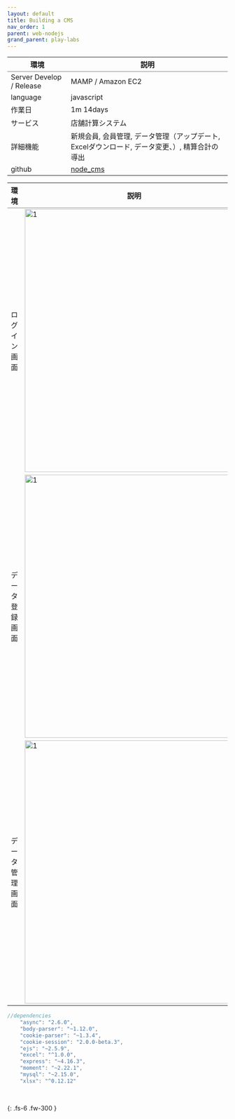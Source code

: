 ```yaml
---
layout: default
title: Building a CMS
nav_order: 1
parent: web-nodejs
grand_parent: play-labs
---
```



<table rules="groups">
  <thead>
    <tr>
      <th style="text-align: center">環境</th>
      <th style="text-align: center">説明</th>
    </tr>
  </thead>
  <tbody>
    <tr>
      <td style="text-align: left">Server Develop / Release </td>
      <td style="text-align: left">MAMP / Amazon EC2</td>
    </tr>
    <tr>
      <td style="text-align: left">language</td>
      <td style="text-align: left">javascript</td>
    </tr>
    <tr>
      <td style="text-align: left">作業日</td>
      <td style="text-align: left">1m 14days</td>
    </tr>
    <tr>
      <td style="text-align: left">サービス</td>
      <td style="text-align: left">店舗計算システム</td>
    </tr>
    <tr>
      <td style="text-align: left">詳細機能</td>
      <td style="text-align: left">新規会員, 会員管理, データ管理（アップデート, Excelダウンロード, データ変更、）, 精算合計の導出</td>
    </tr>
    <tr>
      <td style="text-align: left">github</td>
      <td style="text-align: left"><a href="https://github.com/dow-work/public_node_cms">node_cms</a></td>
    </tr>
  </tbody>
</table>


<table rules="groups">
  <thead>
    <tr>
      <th style="text-align: center">環境</th>
      <th style="text-align: center">説明</th>
    </tr>
  </thead>
  <tbody>
    <tr>
      <td style="text-align: center">ログイン画面</td>
      <td style="text-align: left"><img src="../../../../assets/images/web-node/login_page.png" alt="1" width="500" height="600"></td>
    </tr>
    <tr>
      <td style="text-align: center">データ登録画面</td>
      <td style="text-align: left"><img src="../../../../assets/images/web-node/data_update.png" alt="1" width="500" height="600"></td>
    </tr>
    <tr>
      <td style="text-align: center">データ管理画面</td>
      <td style="text-align: left"><img src="../../../../assets/images/web-node/data_list_page.png" alt="1" width="500" height="600"></td>
    </tr>
  </tbody>
</table>


~~~ java
//dependencies
    "async": "2.6.0",
    "body-parser": "~1.12.0",
    "cookie-parser": "~1.3.4",
    "cookie-session": "2.0.0-beta.3",
    "ejs": "~2.5.9",
    "excel": "^1.0.0",
    "express": "~4.16.3",
    "moment": "~2.22.1",
    "mysql": "~2.15.0",
    "xlsx": "^0.12.12"
~~~ 
<br/>


{: .fs-6 .fw-300 }
